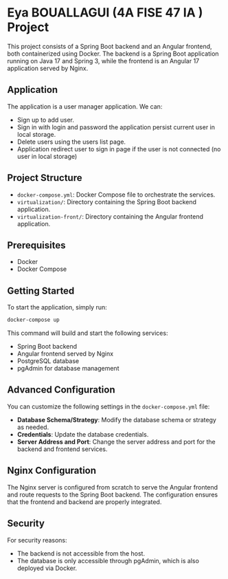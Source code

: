 # Eya BOUALLAGUI (4A FISE 47 IA ) Project

This project consists of a Spring Boot backend and an Angular frontend, both containerized using Docker. 
The backend is a Spring Boot application running on Java 17 and Spring 3, while the frontend is an Angular 17 application served by Nginx.
## Application
The application is a user manager application. 
We can: 
- Sign up to add user.
- Sign in with login and password the application persist current user in local storage.
- Delete users using the users list page.
- Application redirect user to sign in page if the user is not connected (no user in local storage)

## Project Structure

- `docker-compose.yml`: Docker Compose file to orchestrate the services.
- `virtualization/`: Directory containing the Spring Boot backend application.
- `virtualization-front/`: Directory containing the Angular frontend application.

## Prerequisites

- Docker
- Docker Compose

## Getting Started

To start the application, simply run:

```bash
docker-compose up
```

This command will build and start the following services:
- Spring Boot backend
- Angular frontend served by Nginx
- PostgreSQL database
- pgAdmin for database management

## Advanced Configuration

You can customize the following settings in the `docker-compose.yml` file:

- **Database Schema/Strategy**: Modify the database schema or strategy as needed.
- **Credentials**: Update the database credentials.
- **Server Address and Port**: Change the server address and port for the backend and frontend services.

## Nginx Configuration

The Nginx server is configured from scratch to serve the Angular frontend and route requests to the Spring Boot backend. The configuration ensures that the frontend and backend are properly integrated.

## Security

For security reasons:
- The backend is not accessible from the host.
- The database is only accessible through pgAdmin, which is also deployed via Docker.

